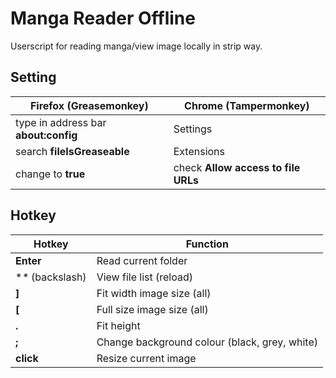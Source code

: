 # Manga Reader Offline
Userscript for reading manga/view image locally in strip way.

## Setting
**Firefox (Greasemonkey)** | **Chrome (Tampermonkey)**
|---|---|
type in address bar **about:config** | Settings
search **fileIsGreaseable** | Extensions
change to **true** | check **Allow access to file URLs**

## Hotkey
|Hotkey|Function|
|---|---|
**Enter** | Read current folder  
**\** (backslash) | View file list (reload)
**]** | Fit width image size (all)
**[** | Full size image size (all)
**.** | Fit height
**;** | Change background colour (black, grey, white)
**click** | Resize current image
